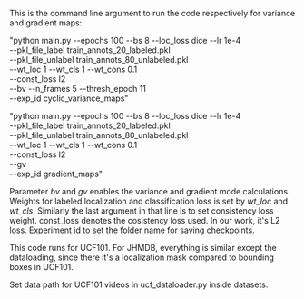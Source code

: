 This is the command line argument to run the code respectively for variance and gradient maps:

"python main.py --epochs 100 --bs 8 --loc_loss dice --lr 1e-4\
 --pkl_file_label train_annots_20_labeled.pkl\
 --pkl_file_unlabel train_annots_80_unlabeled.pkl\
 --wt_loc 1 --wt_cls 1 --wt_cons 0.1\
 --const_loss l2\
 --bv --n_frames 5 --thresh_epoch 11\
 --exp_id cyclic_variance_maps"

"python main.py --epochs 100 --bs 8 --loc_loss dice --lr 1e-4\
 --pkl_file_label train_annots_20_labeled.pkl\
 --pkl_file_unlabel train_annots_80_unlabeled.pkl\
 --wt_loc 1 --wt_cls 1 --wt_cons 0.1\
 --const_loss l2\
 --gv\
 --exp_id gradient_maps"

Parameter *bv* and *gv* enables the variance and gradient mode calculations. Weights for labeled localization and classification loss is set by *wt_loc* and *wt_cls*. Similarly the last argument in that line is to set consistency loss weight. const_loss denotes the cosistency loss used. In our work, it's L2 loss. Experiment id to set the folder name for saving checkpoints.

This code runs for UCF101. For JHMDB, everything is similar except the dataloading, since there it's a localization mask compared to bounding boxes in UCF101.

Set data path for UCF101 videos in ucf_dataloader.py inside datasets.

